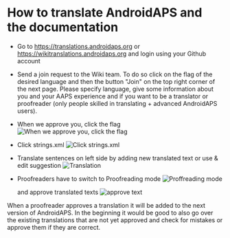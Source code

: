 # How to translate AndroidAPS and the documentation

* Go to <https://translations.androidaps.org> or <https://wikitranslations.androidaps.org> and login using your Github account

* Send a join request to the Wiki team. To do so click on the flag of the desired language and then the button "Join" on the top right corner of the next page. Please specify language, give some information about you and your AAPS experience and if you want to be a translator or proofreader (only people skilled in translating + advanced AndroidAPS users).

* When we approve you, click the flag ![When we approve you, click the flag](../images/translation-flags.png)

* Click strings.xml ![Click strings.xml](../images/translations-click-strings.png)

* Translate sentences on left side by adding new translated text or use & edit suggestion ![Translation](../images/translations-translate.png)

* Proofreaders have to switch to Proofreading mode ![Proffreading mode](../images/translations-proofreading-mode.png)
    
    and approve translated texts ![approve text](../images/translations-proofreading.png)

When a proofreader approves a translation it will be added to the next version of AndroidAPS. In the beginning it would be good to also go over the existing translations that are not yet approved and check for mistakes or approve them if they are correct.